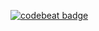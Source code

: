 [![codebeat badge](https://codebeat.co/badges/c8c60acc-0e63-4690-bc53-72508ee184f0)](https://codebeat.co/projects/github-com-yeralin-openplayer-master)